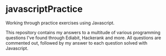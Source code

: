 # javascriptPractice
Working through practice exercises using Javascript.

This repository contains my answers to a multitude of various programming questions I've found through Ediabit, Hackerank and more. All questions are commented out, followed by my answer to each question solved with Javascript.
